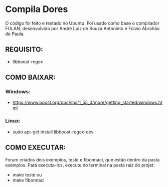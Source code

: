 # Compila Dores 
O código foi feito e testado no Ubuntu.
Foi usado como base o compilador FULAN, desenvolvido por André Luiz de Souza Antonieto e Fúlvio Abrahão de Paula.

## REQUISITO:
* libboost-regex

## COMO BAIXAR:
### Windows:
* https://www.boost.org/doc/libs/1_55_0/more/getting_started/windows.html
### Linux:
* sudo apt-get install libboost-regex-dev

## COMO EXECUTAR:
Foram criados dois exemplos, teste e fibonnaci, que estão dentro da pasta exemplos.
Para executa-los, execute no terminal na pasta raiz do projet:
* make teste
ou
* make fibonnaci





